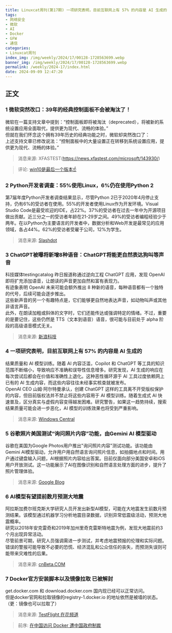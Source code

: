 ```yaml
---
title: Linuxcat周刊(第17期) 一项研究表明，目前互联网上有 57% 的内容是 AI 生成的
tags: 
- 网络安全
- 微软
- AI
- Docker
- GFW
- 通信
categories: 
- Linuxcat周刊
index_img: /img/weekly/2024/17/00128-1728563699.webp
banner_img: /img/weekly/2024/17/00128-1728563699.webp
permalink: /weekly/2024-17/index.html
date: 2024-09-09 12:47:20
---
```

## 正文
### 1 微软突然改口：39年的经典控制面板不会被淘汰了！
微软在一篇支持文章中提到：“控制面板即将被淘汰（deprecated），将被新的系统设置应用全面取代，提供更为现代、流畅的体验。”      
但就在我们怀念这个拥有39年历史的经典功能之时，微软却突然改口了：        
上述支持文章已修改说法：“控制面板中的大量设置正在转移到系统设置应用，提供更为现代、流畅的体验。”
>消息来源: XFASTEST(https://news.xfastest.com/microsoft/143930/)

>评论: [win10是最后一个版本☝️](https://t.me/zaihua/27029?comment=6128506)

### 2 Python开发者调查：55%使用Linux，6%仍在使用Python 2
第7届年度Python开发者调查结果显示，尽管Python 2已于2020年4月停止支持，仍有6%的受访者在使用。55%的开发者使用Linux作为开发环境。Visual Studio Code是最受欢迎的IDE，占22%。37%的受访者在过去一年中为开源项目做出贡献。近三分之一的受访者年龄在21-29岁之间。49%的受访者编程经验少于两年。在以Python为主要语言的开发者中，数据分析和Web开发是最常见的应用领域，各占44%。62%的受访者受雇于公司，12%为学生。
>消息来源: [Slashdot](https://developers.slashdot.org/story/24/09/01/0256245/python-developer-survey-55-use-linux-6-use-python-2)

### 3 ChatGPT被曝将新增8种语音：ChatGPT将能更自然表达狗叫等声音
科技媒体testingcatalog 昨日报道称通过逆向工程 ChatGPT 应用，发现 OpenAI 即将扩充添加语音，让朗读的声音更加自然和富有表现力。        
有迹象表明 OpenAI 未来可能会额外推出 8 种新的语音，每种语音都有一个独特的代号，后续可能会逐步推出。     
这些新声音的另一个有趣特点是，它们能够更自然地表达声音，如动物叫声或其他非语言声音。        
此外，在朗读加粗或斜体的文字时，它们还能传达或强调特定的情绪。不过，重要的是要记住，这些仍然是 TTS（文本到语音）语音，很可能与目前处于 alpha 阶段的高级语音模式无关。
>消息来源: [新浪科技](https://weibo.com/1642634100/OveiJpoi6)

### 4 一项研究表明，目前互联网上有 57% 的内容是 AI 生成的
结果质量和 AI 模型训练。随着 AI 内容泛滥，Copilot 和 ChatGPT 等工具的知识范围不断缩小，导致响应不准确和误导性信息增多。研究发现，AI 生成的响应在每次尝试后都会在价值和准确性上退化。这种恶性循环源于 AI 工具过度依赖网上已有的 AI 生成内容，而这些内容往往未经事实核查就被发布。        
OpenAI CEO 山姆·阿尔特曼承认，创建 ChatGPT 这样的工具离不开受版权保护的内容，但目前版权法并不禁止将这些内容用于 AI 模型训练。随着生成式 AI 快速普及，区分真实与虚假内容变得越发困难。研究警告，如果这一趋势持续，搜索结果质量可能会进一步恶化，AI 模型的训练效果也将受到严重影响。
>消息来源: [Windows Central](https://www.windowscentral.com/software-apps/sam-altman-indicated-its-impossible-to-create-chatgpt-without-copyrighted-material)

### 5 谷歌照片美国测试“询问照片内容”功能，由Gemini AI 模型驱动
谷歌在美国为Google Photos用户推出"询问照片内容"测试功能。该功能由Gemini AI模型驱动，允许用户用自然语言询问照片信息，如拍摄地点和时间。用户通过键盘输入问题，AI根据照片内容给出答案。目前仅面向部分美国安卓和iOS用户开放测试。这一功能展示了AI在图像识别和自然语言处理方面的进步，提升了照片管理体验。
>消息来源: [Google Blog](https://blog.google/products/photos/google-ask-photos-early-access/)

### 6 AI模型有望提前数月预测大地震
阿拉斯加费尔班克斯大学研究人员开发出新型AI模型，可能在大地震发生前数月预测结果。该模型通过机器学习分析地震目录数据，识别异常低震级活动，预测大地震概率。        
研究以2018年安克雷奇和2019年加州里奇克雷斯特地震为例，发现大地震前约3个月出现异常活动。     
尽管前景可期，研究人员强调需进一步测试，并考虑地震预报的伦理和实际问题。错误的警报可能导致不必要的恐慌、经济混乱和公众信任的丧失，而预测失误则可能带来灾难性的后果。
>消息来源: [cnBeta.COM](https://www.cnbeta.com.tw/articles/tech/1444988.htm)

### 7 Docker官方安装脚本以及镜像拉取 已被解封
get.docker.com 和 download.docker.com 国内现已经可以正常访问。      
但是docker官网和拉取镜像的registry-1.docker.io 的地址依然是被墙的状态。（更：镜像也可以拉取了）
>消息来源: [TestFlight 在花频道](https://t.me/TestFlightCN/27252)

> 前序: [在中国访问 Docker 遭中国政府制裁](https://github.com/ssdomei232/Linux-weekly/blob/main/docs/2024/2024-8.md)










































































































